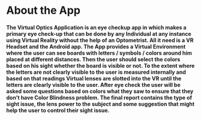# About the App
#### The Virtual Optics Application is an eye checkup app in which makes a primary eye check-up that can be done by any Individual at any instance using Virtual Reality without the help of an Optometrist. All it need is a VR Headset and the Android app. The App provides a Virtual Environment where the user can see boards with letters / symbols / colors around him placed at different distances. Then the user should select the colors based on his sight whether the board is visible or not. To the extent where the letters are not clearly visible to the user is measured internally and based on that readings Virtual lenses are slotted into the VR until the letters are clearly visible to the user. After eye check the user will be asked some questions based on colors what they saw to ensure that they don’t have Color Blindness problem. The final report contains the type of sight issue, the lens power to the subject and some suggestion that might help the user to control their sight issue. 
